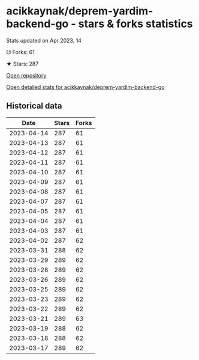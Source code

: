 # acikkaynak/deprem-yardim-backend-go - stars & forks statistics

Stats updated on Apr 2023, 14

☋ Forks: 61

★ Stars: 287

[Open repository](https://github.com/acikkaynak/deprem-yardim-backend-go)

[Open detailed stats for acikkaynak/deprem-yardim-backend-go](https://reviewgithub.com/rep/acikkaynak/deprem-yardim-backend-go)

## Historical data
| Date | Stars | Forks |
|------|-------|-------|
| 2023-04-14 | 287 | 61 | 
| 2023-04-13 | 287 | 61 | 
| 2023-04-12 | 287 | 61 | 
| 2023-04-11 | 287 | 61 | 
| 2023-04-10 | 287 | 61 | 
| 2023-04-09 | 287 | 61 | 
| 2023-04-08 | 287 | 61 | 
| 2023-04-07 | 287 | 61 | 
| 2023-04-05 | 287 | 61 | 
| 2023-04-04 | 287 | 61 | 
| 2023-04-03 | 287 | 61 | 
| 2023-04-02 | 287 | 62 | 
| 2023-03-31 | 288 | 62 | 
| 2023-03-29 | 289 | 62 | 
| 2023-03-28 | 289 | 62 | 
| 2023-03-26 | 289 | 62 | 
| 2023-03-25 | 289 | 62 | 
| 2023-03-23 | 289 | 62 | 
| 2023-03-22 | 289 | 62 | 
| 2023-03-21 | 289 | 63 | 
| 2023-03-19 | 288 | 62 | 
| 2023-03-18 | 288 | 62 | 
| 2023-03-17 | 289 | 62 | 

